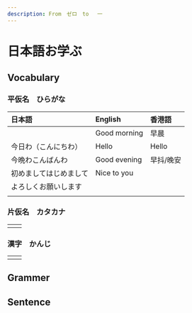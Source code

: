 ```yaml
---
description: From　ゼロ　to　 一
---
```


# 日本語お学ぶ

## Vocabulary

### 平仮名　ひらがな

| 日本語 | English | 香港語 |
| :--- | :--- | :--- |
|  | Good morning | 早晨 |
| 今日わ（こんにちわ） | Hello | Hello |
| 今晩わこんばんわ | Good evening | 早抖/晚安 |
| 初めましてはじめまして | Nice to you |  |
| よろしくお願いします |  |  |
|  |  |  |

### 片仮名　カタカナ

|  |  |
| :--- | :--- |
|  |  |

### 漢字　かんじ

|  |  |
| :--- | :--- |
|  |  |

## Grammer



## Sentence

## 





